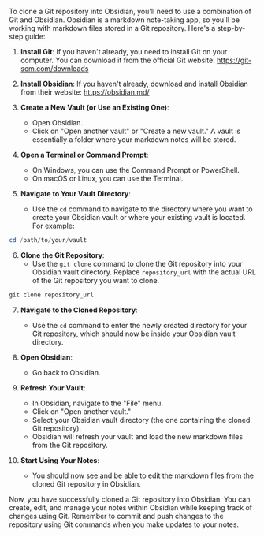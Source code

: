 To clone a Git repository into Obsidian, you'll need to use a combination of Git and Obsidian. Obsidian is a markdown note-taking app, so you'll be working with markdown files stored in a Git repository. Here's a step-by-step guide:

1. **Install Git**: If you haven't already, you need to install Git on your computer. You can download it from the official Git website: https://git-scm.com/downloads

2. **Install Obsidian**: If you haven't already, download and install Obsidian from their website: https://obsidian.md/

3. **Create a New Vault (or Use an Existing One)**:
   - Open Obsidian.
   - Click on "Open another vault" or "Create a new vault." A vault is essentially a folder where your markdown notes will be stored.

4. **Open a Terminal or Command Prompt**:
   - On Windows, you can use the Command Prompt or PowerShell.
   - On macOS or Linux, you can use the Terminal.

5. **Navigate to Your Vault Directory**:
   - Use the `cd` command to navigate to the directory where you want to create your Obsidian vault or where your existing vault is located. For example:
```powershell
cd /path/to/your/vault
```

6. **Clone the Git Repository**:
   - Use the `git clone` command to clone the Git repository into your Obsidian vault directory. Replace `repository_url` with the actual URL of the Git repository you want to clone.
```PowerShell
git clone repository_url
```

7. **Navigate to the Cloned Repository**:
   - Use the `cd` command to enter the newly created directory for your Git repository, which should now be inside your Obsidian vault directory.

8. **Open Obsidian**:
   - Go back to Obsidian.

9. **Refresh Your Vault**:
   - In Obsidian, navigate to the "File" menu.
   - Click on "Open another vault."
   - Select your Obsidian vault directory (the one containing the cloned Git repository).
   - Obsidian will refresh your vault and load the new markdown files from the Git repository.

10. **Start Using Your Notes**:
	- You should now see and be able to edit the markdown files from the cloned Git repository in Obsidian.

Now, you have successfully cloned a Git repository into Obsidian. You can create, edit, and manage your notes within Obsidian while keeping track of changes using Git. Remember to commit and push changes to the repository using Git commands when you make updates to your notes.